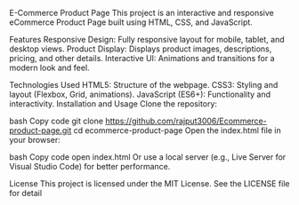 E-Commerce Product Page
This project is an interactive and responsive eCommerce Product Page built using HTML, CSS, and JavaScript. 

Features
Responsive Design: Fully responsive layout for mobile, tablet, and desktop views.
Product Display: Displays product images, descriptions, pricing, and other details.
Interactive UI: Animations and transitions for a modern look and feel.

Technologies Used
HTML5: Structure of the webpage.
CSS3: Styling and layout (Flexbox, Grid, animations).
JavaScript (ES6+): Functionality and interactivity.
Installation and Usage
Clone the repository:

bash
Copy code
git clone https://github.com/rajput3006/Ecommerce-product-page.git
cd ecommerce-product-page
Open the index.html file in your browser:

bash
Copy code
open index.html
Or use a local server (e.g., Live Server for Visual Studio Code) for better performance.

License
This project is licensed under the MIT License. See the LICENSE file for detail











